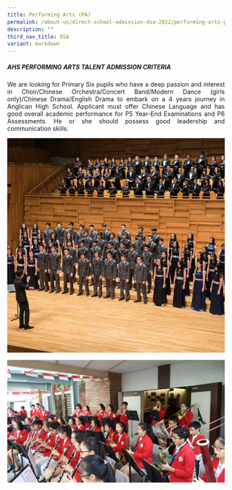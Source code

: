 ```yaml
---
title: Performing Arts (PA)
permalink: /about-us/direct-school-admission-dsa-2022/performing-arts-pa/
description: ""
third_nav_title: DSA
variant: markdown
---
```

##### AHS PERFORMING ARTS TALENT ADMISSION CRITERIA

<p align="justify">
We are looking for Primary Six pupils who have a deep passion and interest in Choir/Chinese Orchestra/Concert Band/Modern Dance (girls only)/Chinese Drama/English Drama to embark on a 4 years journey in Anglican High School. Applicant must offer Chinese Language and has good overall academic performance for P5 Year-End Examinations and P6 Assessments. He or she should possess good leadership and communication skills.
</p>

![](/images/About%20us/DSA/PA1.png)

![](/images/About%20us/DSA/PA2.jpg)